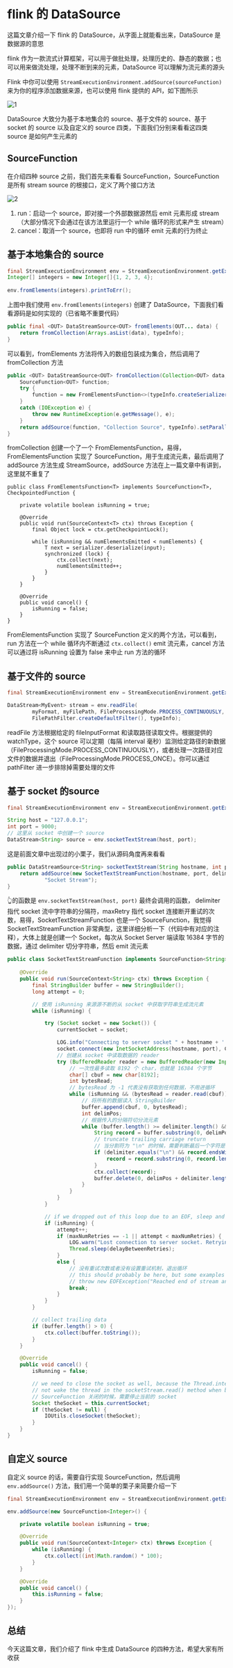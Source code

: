# flink 的 DataSource

这篇文章介绍一下 flink 的 DataSource，从字面上就能看出来，DataSource 是数据源的意思

flink 作为一款流式计算框架，可以用于做批处理，处理历史的、静态的数据；也可以用来做流处理，处理不断到来的元素，DataSource 可以理解为流元素的源头

Flink 中你可以使用 `StreamExecutionEnvironment.addSource(sourceFunction)` 来为你的程序添加数据来源，也可以使用 flink 提供的 API，如下图所示

![1](../imgs/flink-data-source/1.png)

DataSource 大致分为基于本地集合的 source、基于文件的 source、基于 socket 的 source 以及自定义的 source 四类，下面我们分别来看看这四类 source 是如何产生元素的

## SourceFunction

在介绍四种 source 之前，我们首先来看看 SourceFunction，SourceFunction 是所有 stream source 的根接口，定义了两个接口方法

![2](../imgs/flink-data-source/2.png)

1. run：启动一个 source，即对接一个外部数据源然后 emit 元素形成 stream（大部分情况下会通过在该方法里运行一个 while 循环的形式来产生 stream）
2. cancel：取消一个 source，也即将 run 中的循环 emit 元素的行为终止

## 基于本地集合的 source

```java
final StreamExecutionEnvironment env = StreamExecutionEnvironment.getExecutionEnvironment();
Integer[] integers = new Integer[]{1, 2, 3, 4};
    
env.fromElements(integers).printToErr();
```

上图中我们使用 `env.fromElements(integers)` 创建了 DataSource，下面我们看看源码是如何实现的（已省略不重要代码）

```java
public final <OUT> DataStreamSource<OUT> fromElements(OUT... data) {
	return fromCollection(Arrays.asList(data), typeInfo);
}
```

可以看到，fromElements 方法将传入的数组包装成为集合，然后调用了 fromCollection 方法

```java
public <OUT> DataStreamSource<OUT> fromCollection(Collection<OUT> data, TypeInformation<OUT> typeInfo) {
	SourceFunction<OUT> function;
	try {
		function = new FromElementsFunction<>(typeInfo.createSerializer(getConfig()), data);
	}
	catch (IOException e) {
		throw new RuntimeException(e.getMessage(), e);
	}
	return addSource(function, "Collection Source", typeInfo).setParallelism(1);
}
```

fromCollection 创建一个了一个 FromElementsFunction，易得，FromElementsFunction 实现了 SourceFunction，用于生成流元素，最后调用了 addSource 方法生成 StreamSource，addSource 方法在上一篇文章中有讲到，这里就不重复了 

```
public class FromElementsFunction<T> implements SourceFunction<T>, CheckpointedFunction {

	private volatile boolean isRunning = true;

	@Override
	public void run(SourceContext<T> ctx) throws Exception {
		final Object lock = ctx.getCheckpointLock();

		while (isRunning && numElementsEmitted < numElements) {
			T next = serializer.deserialize(input);
			synchronized (lock) {
				ctx.collect(next);
				numElementsEmitted++;
			}
		}
	}

	@Override
	public void cancel() {
		isRunning = false;
	}
}
```

FromElementsFunction 实现了 SourceFunction 定义的两个方法，可以看到，run 方法在一个 while 循环内不断通过 `ctx.collect()` emit 流元素，cancel 方法可以通过将 isRunning 设置为 false 来中止 run 方法的循环

## 基于文件的 source

```java
final StreamExecutionEnvironment env = StreamExecutionEnvironment.getExecutionEnvironment();

DataStream<MyEvent> stream = env.readFile(
        myFormat, myFilePath, FileProcessingMode.PROCESS_CONTINUOUSLY, 100,
        FilePathFilter.createDefaultFilter(), typeInfo);
```
readFile 方法根据给定的 fileInputFormat 和读取路径读取文件。根据提供的 watchType，这个 source 可以定期（每隔 interval 毫秒）监测给定路径的新数据（FileProcessingMode.PROCESS_CONTINUOUSLY），或者处理一次路径对应文件的数据并退出（FileProcessingMode.PROCESS_ONCE）。你可以通过 pathFilter 进一步排除掉需要处理的文件

## 基于 socket 的source

```java
final StreamExecutionEnvironment env = StreamExecutionEnvironment.getExecutionEnvironment();

String host = "127.0.0.1";
int port = 9000;
// 这里从 socket 中创建一个 source
DataStream<String> source = env.socketTextStream(host, port);
```

这是前面文章中出现过的小栗子，我们从源码角度再来看看

```java
public DataStreamSource<String> socketTextStream(String hostname, int port, String delimiter, long maxRetry) {
	return addSource(new SocketTextStreamFunction(hostname, port, delimiter, maxRetry),
			"Socket Stream");
}
```

👆的函数是 `env.socketTextStream(host, port)` 最终会调用的函数，
delimiter 指代 socket 流中字符串的分隔符，maxRetry 指代 socket 连接断开重试的次数，易得，SocketTextStreamFunction 也是一个 SourceFunction，我觉得 SocketTextStreamFunction 非常典型，这里详细分析一下（代码中有对应的注释），大体上就是创建一个 Socket，每次从 Socket Server 端读取 16384 字节的数据，通过 delimiter 切分字符串，然后 emit 流元素

```java
public class SocketTextStreamFunction implements SourceFunction<String> {
	
	@Override
	public void run(SourceContext<String> ctx) throws Exception {
		final StringBuilder buffer = new StringBuilder();
		long attempt = 0;

		// 使用 isRunning 来源源不断的从 socket 中获取字符串生成流元素
		while (isRunning) {

			try (Socket socket = new Socket()) {
				currentSocket = socket;

				LOG.info("Connecting to server socket " + hostname + ':' + port);
				socket.connect(new InetSocketAddress(hostname, port), CONNECTION_TIMEOUT_TIME);
				// 创建从 socket 中读取数据的 reader
				try (BufferedReader reader = new BufferedReader(new InputStreamReader(socket.getInputStream()))) {
					// 一次性最多读取 8192 个 char，也就是 16384 个字节
					char[] cbuf = new char[8192];
					int bytesRead;
					// bytesRead 为 -1 代表没有获取到任何数据，不用进循环
					while (isRunning && (bytesRead = reader.read(cbuf)) != -1) {
						// 将所有的数据读入 StringBuilder
						buffer.append(cbuf, 0, bytesRead);
						int delimPos;
						// 根据传入的分隔符切分流元素
						while (buffer.length() >= delimiter.length() && (delimPos = buffer.indexOf(delimiter)) != -1) {
							String record = buffer.substring(0, delimPos);
							// truncate trailing carriage return
							// 当分割符为 "\n" 的时候，需要判断最后一个字符是否为 "\r"
							if (delimiter.equals("\n") && record.endsWith("\r")) {
								record = record.substring(0, record.length() - 1);
							}
							ctx.collect(record);
							buffer.delete(0, delimPos + delimiter.length());
						}
					}
				}
			}

			// if we dropped out of this loop due to an EOF, sleep and retry
			if (isRunning) {
				attempt++;
				if (maxNumRetries == -1 || attempt < maxNumRetries) {
					LOG.warn("Lost connection to server socket. Retrying in " + delayBetweenRetries + " msecs...");
					Thread.sleep(delayBetweenRetries);
				}
				else {
					// 没有重试次数或者没有设置重试机制，退出循环
					// this should probably be here, but some examples expect simple exists of the stream source
					// throw new EOFException("Reached end of stream and reconnects are not enabled.");
					break;
				}
			}
		}

		// collect trailing data
		if (buffer.length() > 0) {
			ctx.collect(buffer.toString());
		}
	}

	@Override
	public void cancel() {
		isRunning = false;

		// we need to close the socket as well, because the Thread.interrupt() function will
		// not wake the thread in the socketStream.read() method when blocked.
		// SourceFunction 关闭的时候，需要停止当前的 socket
		Socket theSocket = this.currentSocket;
		if (theSocket != null) {
			IOUtils.closeSocket(theSocket);
		}
	}
}
```

## 自定义 source

自定义 source 的话，需要自行实现 SourceFunction，然后调用 `env.addSource()` 方法，我们用一个简单的栗子来简要介绍一下

```java
final StreamExecutionEnvironment env = StreamExecutionEnvironment.getExecutionEnvironment();

env.addSource(new SourceFunction<Integer>() {

    private volatile boolean isRunning = true;

    @Override
    public void run(SourceContext<Integer> ctx) throws Exception {
        while (isRunning) {
            ctx.collect((int)Math.random() * 100);
        }
    }

    @Override
    public void cancel() {
        this.isRunning = false;
    }
});
```

## 总结

今天这篇文章，我们介绍了 flink 中生成 DataSource 的四种方法，希望大家有所收获
